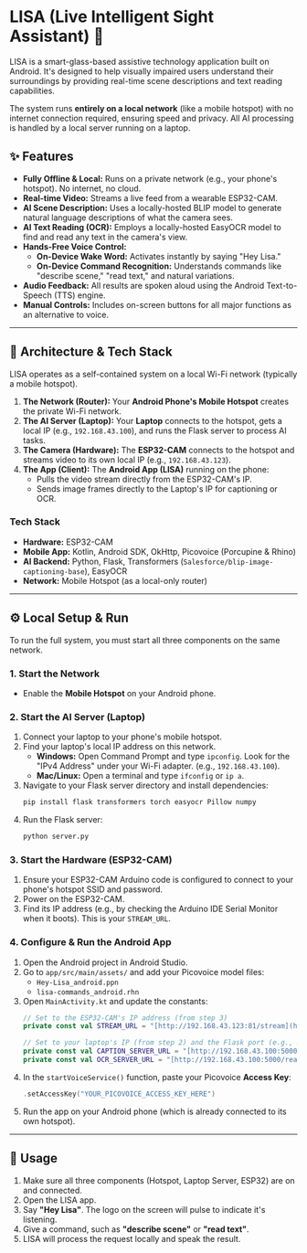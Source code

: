 # LISA (Live Intelligent Sight Assistant) 🚀

LISA is a smart-glass-based assistive technology application built on Android. It's designed to help visually impaired users understand their surroundings by providing real-time scene descriptions and text reading capabilities.

The system runs **entirely on a local network** (like a mobile hotspot) with no internet connection required, ensuring speed and privacy. All AI processing is handled by a local server running on a laptop.

## ✨ Features

* **Fully Offline & Local:** Runs on a private network (e.g., your phone's hotspot). No internet, no cloud.
* **Real-time Video:** Streams a live feed from a wearable ESP32-CAM.
* **AI Scene Description:** Uses a locally-hosted BLIP model to generate natural language descriptions of what the camera sees.
* **AI Text Reading (OCR):** Employs a locally-hosted EasyOCR model to find and read any text in the camera's view.
* **Hands-Free Voice Control:**
    * **On-Device Wake Word:** Activates instantly by saying "Hey Lisa."
    * **On-Device Command Recognition:** Understands commands like "describe scene," "read text," and natural variations.
* **Audio Feedback:** All results are spoken aloud using the Android Text-to-Speech (TTS) engine.
* **Manual Controls:** Includes on-screen buttons for all major functions as an alternative to voice.

---

## 🔧 Architecture & Tech Stack

LISA operates as a self-contained system on a local Wi-Fi network (typically a mobile hotspot).

1.  **The Network (Router):** Your **Android Phone's Mobile Hotspot** creates the private Wi-Fi network.
2.  **The AI Server (Laptop):** Your **Laptop** connects to the hotspot, gets a local IP (e.g., `192.168.43.100`), and runs the Flask server to process AI tasks.
3.  **The Camera (Hardware):** The **ESP32-CAM** connects to the hotspot and streams video to its own local IP (e.g., `192.168.43.123`).
4.  **The App (Client):** The **Android App (LISA)** running on the phone:
    * Pulls the video stream directly from the ESP32-CAM's IP.
    * Sends image frames directly to the Laptop's IP for captioning or OCR.



### Tech Stack

* **Hardware:** ESP32-CAM
* **Mobile App:** Kotlin, Android SDK, OkHttp, Picovoice (Porcupine & Rhino)
* **AI Backend:** Python, Flask, Transformers (`Salesforce/blip-image-captioning-base`), EasyOCR
* **Network:** Mobile Hotspot (as a local-only router)

---

## ⚙️ Local Setup & Run

To run the full system, you must start all three components on the same network.

### 1. Start the Network
* Enable the **Mobile Hotspot** on your Android phone.

### 2. Start the AI Server (Laptop)
1.  Connect your laptop to your phone's mobile hotspot.
2.  Find your laptop's local IP address on this network.
    * **Windows:** Open Command Prompt and type `ipconfig`. Look for the "IPv4 Address" under your Wi-Fi adapter. (e.g., `192.168.43.100`).
    * **Mac/Linux:** Open a terminal and type `ifconfig` or `ip a`.
3.  Navigate to your Flask server directory and install dependencies:
    ```bash
    pip install flask transformers torch easyocr Pillow numpy
    ```
4.  Run the Flask server:
    ```bash
    python server.py
    ```
    

### 3. Start the Hardware (ESP32-CAM)
1.  Ensure your ESP32-CAM Arduino code is configured to connect to your phone's hotspot SSID and password.
2.  Power on the ESP32-CAM.
3.  Find its IP address (e.g., by checking the Arduino IDE Serial Monitor when it boots). This is your `STREAM_URL`.

### 4. Configure & Run the Android App
1.  Open the Android project in Android Studio.
2.  Go to `app/src/main/assets/` and add your Picovoice model files:
    * `Hey-Lisa_android.ppn`
    * `lisa-commands_android.rhn`
3.  Open `MainActivity.kt` and update the constants:
    ```kotlin
    // Set to the ESP32-CAM's IP address (from step 3)
    private const val STREAM_URL = "[http://192.168.43.123:81/stream](http://192.168.43.123:81/stream)"
    
    // Set to your laptop's IP (from step 2) and the Flask port (e.g., 5000)
    private const val CAPTION_SERVER_URL = "[http://192.168.43.100:5000/caption](http://192.168.43.100:5000/caption)"
    private const val OCR_SERVER_URL = "[http://192.168.43.100:5000/read_text](http://192.168.43.100:5000/read_text)"
    ```
4.  In the `startVoiceService()` function, paste your Picovoice **Access Key**:
    ```kotlin
    .setAccessKey("YOUR_PICOVOICE_ACCESS_KEY_HERE")
    ```
5.  Run the app on your Android phone (which is already connected to its own hotspot).

---

## 🚀 Usage

1.  Make sure all three components (Hotspot, Laptop Server, ESP32) are on and connected.
2.  Open the LISA app.
3.  Say **"Hey Lisa"**. The logo on the screen will pulse to indicate it's listening.
4.  Give a command, such as **"describe scene"** or **"read text"**.
5.  LISA will process the request locally and speak the result.
